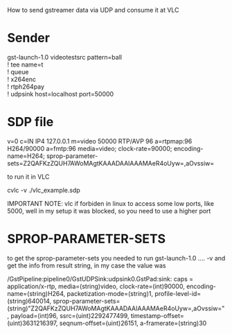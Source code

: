 How to send gstreamer data via UDP and consume it at  VLC

# Sender

gst-launch-1.0  videotestsrc pattern=ball \
    ! tee name=t \
    ! queue \
    ! x264enc \
    ! rtph264pay \
    ! udpsink host=localhost port=50000

# SDP file

v=0
c=IN IP4 127.0.0.1
m=video 50000 RTP/AVP 96
a=rtpmap:96 H264/90000
a=fmtp:96 media=video; clock-rate=90000; encoding-name=H264; sprop-parameter-sets=Z2QAFKzZQUH7AWoMAgtKAAADAAIAAAMAeR4oUyw\=\,aOvssiw\=

to run it in VLC 

cvlc -v ./vlc_example.sdp

IMPORTANT NOTE: vlc if forbiden in linux to access some low ports, like 5000, well in my setup it was blocked, so you need to use a higher port

# SPROP-PARAMETER-SETS

to get the sprop-parameter-sets you needed to run gst-launch-1.0 .... -v and get the info from result string, in my case the value was

/GstPipeline:pipeline0/GstUDPSink:udpsink0.GstPad:sink: caps = application/x-rtp, media=(string)video, clock-rate=(int)90000, encoding-name=(string)H264, packetization-mode=(string)1, profile-level-id=(string)640014, sprop-parameter-sets=(string)"Z2QAFKzZQUH7AWoMAgtKAAADAAIAAAMAeR4oUyw\=\,aOvssiw\=", payload=(int)96, ssrc=(uint)2292477499, timestamp-offset=(uint)3631216397, seqnum-offset=(uint)26151, a-framerate=(string)30
